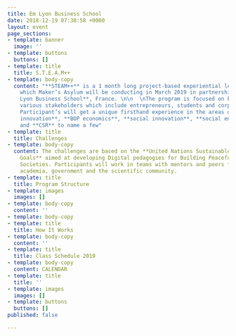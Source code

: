 ```yaml
---
title: Em Lyon Business School
date: 2018-12-19 07:38:58 +0000
layout: event
page_sections:
- template: banner
  image: ''
- template: buttons
  buttons: []
- template: title
  title: S.T.E.A.M++
- template: body-copy
  content: "**STEAM++** is a 1 month long project-based experiential learning program
    which Maker’s Asylum will be conducting in March 2019 in partnership with **Em
    Lyon Business School**, France. \n\n  \nThe program is focused on bringing together
    various stakeholders which include entrepreneurs, students and corporate organisations.
    Participant’s will get a unique firsthand experience in the areas of **frugal
    innovation**, **BOP economics**, **social innovation**, **social enterprise**
    and **CSR** to name a few"
- template: title
  title: Challenges
- template: body-copy
  content: The challenges are based on the **United Nations Sustainable Development
    Goals** aimed at developing Digital pedagogies for Building Peaceful and Sustainable
    Societies. Participants will work in teams with mentors and peers from the industry,
    academia, government and the scientific community.
- template: title
  title: Program Structure
- template: images
  images: []
- template: body-copy
  content: ''
- template: body-copy
- template: title
  title: How It Works
- template: body-copy
  content: ''
- template: title
  title: Class Schedule 2019
- template: body-copy
  content: CALENDAR
- template: title
  title: ''
- template: images
  images: []
- template: buttons
  buttons: []
published: false

---
```

